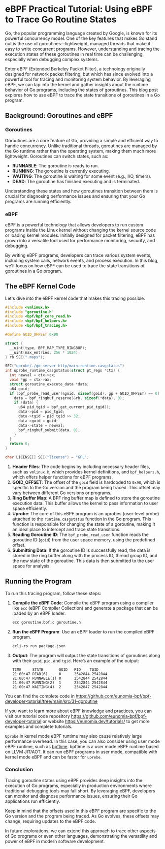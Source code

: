 # eBPF Practical Tutorial: Using eBPF to Trace Go Routine States

Go, the popular programming language created by Google, is known for its powerful concurrency model. One of the key features that makes Go stand out is the use of goroutines—lightweight, managed threads that make it easy to write concurrent programs. However, understanding and tracing the execution states of these goroutines in real time can be challenging, especially when debugging complex systems.

Enter eBPF (Extended Berkeley Packet Filter), a technology originally designed for network packet filtering, but which has since evolved into a powerful tool for tracing and monitoring system behavior. By leveraging eBPF, we can tap into the kernel and gather insights about the runtime behavior of Go programs, including the states of goroutines. This blog post explores how to use eBPF to trace the state transitions of goroutines in a Go program.

## Background: Goroutines and eBPF

### Goroutines

Goroutines are a core feature of Go, providing a simple and efficient way to handle concurrency. Unlike traditional threads, goroutines are managed by the Go runtime rather than the operating system, making them much more lightweight. Goroutines can switch states, such as:

- **RUNNABLE**: The goroutine is ready to run.
- **RUNNING**: The goroutine is currently executing.
- **WAITING**: The goroutine is waiting for some event (e.g., I/O, timers).
- **DEAD**: The goroutine has finished executing and is terminated.

Understanding these states and how goroutines transition between them is crucial for diagnosing performance issues and ensuring that your Go programs are running efficiently.

### eBPF

eBPF is a powerful technology that allows developers to run custom programs inside the Linux kernel without changing the kernel source code or loading kernel modules. Initially designed for packet filtering, eBPF has grown into a versatile tool used for performance monitoring, security, and debugging.

By writing eBPF programs, developers can trace various system events, including system calls, network events, and process execution. In this blog, we'll focus on how eBPF can be used to trace the state transitions of goroutines in a Go program.

## The eBPF Kernel Code

Let's dive into the eBPF kernel code that makes this tracing possible.

```c
#include <vmlinux.h>
#include "goroutine.h"
#include <bpf/bpf_core_read.h>
#include <bpf/bpf_helpers.h>
#include <bpf/bpf_tracing.h>

#define GOID_OFFSET 0x98

struct {
  __uint(type, BPF_MAP_TYPE_RINGBUF);
  __uint(max_entries, 256 * 1024);
} rb SEC(".maps");

SEC("uprobe/./go-server-http/main:runtime.casgstatus")
int uprobe_runtime_casgstatus(struct pt_regs *ctx) {
  int newval = ctx->cx;
  void *gp = ctx->ax;
  struct goroutine_execute_data *data;
  u64 goid;
  if (bpf_probe_read_user(&goid, sizeof(goid), gp + GOID_OFFSET) == 0) {
    data = bpf_ringbuf_reserve(&rb, sizeof(*data), 0);
    if (data) {
      u64 pid_tgid = bpf_get_current_pid_tgid();
      data->pid = pid_tgid;
      data->tgid = pid_tgid >> 32;
      data->goid = goid;
      data->state = newval;
      bpf_ringbuf_submit(data, 0);
    }
  }
  return 0;
}

char LICENSE[] SEC("license") = "GPL";
```

1. **Header Files**: The code begins by including necessary header files, such as `vmlinux.h`, which provides kernel definitions, and `bpf_helpers.h`, which offers helper functions for eBPF programs.
2. **GOID_OFFSET**: The offset of the `goid` field is hardcoded to `0x98`, which is specific to the Go version and the program being traced. This offset may vary between different Go versions or programs.
3. **Ring Buffer Map**: A BPF ring buffer map is defined to store the goroutine execution data. This buffer allows the kernel to pass information to user space efficiently.
4. **Uprobe**: The core of this eBPF program is an uprobes (user-level probe) attached to the `runtime.casgstatus` function in the Go program. This function is responsible for changing the state of a goroutine, making it an ideal place to intercept and trace state transitions.
5. **Reading Goroutine ID**: The `bpf_probe_read_user` function reads the goroutine ID (`goid`) from the user space memory, using the predefined offset.
6. **Submitting Data**: If the goroutine ID is successfully read, the data is stored in the ring buffer along with the process ID, thread group ID, and the new state of the goroutine. This data is then submitted to the user space for analysis.

## Running the Program

To run this tracing program, follow these steps:

1. **Compile the eBPF Code**: Compile the eBPF program using a compiler like `ecc` (eBPF Compiler Collection) and generate a package that can be loaded by an eBPF loader.

    ```bash
    ecc goroutine.bpf.c goroutine.h
    ```

2. **Run the eBPF Program**: Use an eBPF loader to run the compiled eBPF program.

    ```bash
    ecli-rs run package.json
    ```

3. **Output**: The program will output the state transitions of goroutines along with their `goid`, `pid`, and `tgid`. Here’s an example of the output:

    ```console
    TIME     STATE       GOID   PID    TGID   
    21:00:47 DEAD(6)     0      2542844 2542844
    21:00:47 RUNNABLE(1) 0      2542844 2542844
    21:00:47 RUNNING(2)  1      2542844 2542844
    21:00:47 WAITING(4)  2      2542847 2542844
    ```

You can find the complete code in <https://github.com/eunomia-bpf/bpf-developer-tutorial/tree/main/src/31-goroutine>

If you want to learn more about eBPF knowledge and practices, you can visit our tutorial code repository <https://github.com/eunomia-bpf/bpf-developer-tutorial> or website <https://eunomia.dev/tutorials/> to get more examples and complete tutorials.

`Uprobe` in kernel mode eBPF runtime may also cause relatively large performance overhead. In this case, you can also consider using user mode eBPF runtime, such as [bpftime](https://github.com/eunomia-bpf/bpftime). bpftime is a user mode eBPF runtime based on LLVM JIT/AOT. It can run eBPF programs in user mode, compatible with kernel mode eBPF and can be faster for `uprobe`.

### Conclusion

Tracing goroutine states using eBPF provides deep insights into the execution of Go programs, especially in production environments where traditional debugging tools may fall short. By leveraging eBPF, developers can monitor and diagnose performance issues, ensuring their Go applications run efficiently.

Keep in mind that the offsets used in this eBPF program are specific to the Go version and the program being traced. As Go evolves, these offsets may change, requiring updates to the eBPF code.

In future explorations, we can extend this approach to trace other aspects of Go programs or even other languages, demonstrating the versatility and power of eBPF in modern software development.
